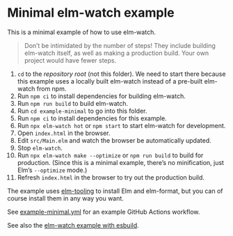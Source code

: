 # Minimal elm-watch example

This is a minimal example of how to use elm-watch.

> Don’t be intimidated by the number of steps! They include building elm-watch itself, as well as making a production build. Your own project would have fewer steps.

1. `cd` to the _repository root_ (not this folder). We need to start there because this example uses a locally built elm-watch instead of a pre-built elm-watch from npm.
2. Run `npm ci` to install dependencies for building elm-watch.
3. Run `npm run build` to build elm-watch.
4. Run `cd example-minimal` to go into this folder.
5. Run `npm ci` to install dependencies for this example.
6. Run `npx elm-watch hot` or `npm start` to start elm-watch for development.
7. Open `index.html` in the browser.
8. Edit `src/Main.elm` and watch the browser be automatically updated.
9. Stop `elm-watch`.
10. Run `npx elm-watch make --optimize` or `npm run build` to build for production. (Since this is a minimal example, there’s no minification, just Elm’s `--optimize` mode.)
11. Refresh `index.html` in the browser to try out the production build.

The example uses [elm-tooling] to install Elm and elm-format, but you can of course install them in any way you want.

See [example-minimal.yml] for an example GitHub Actions workflow.

See also the [elm-watch example with esbuild][example].

[elm-tooling]: https://elm-tooling.github.io/elm-tooling-cli
[example-minimal.yml]: https://github.com/lydell/elm-watch/blob/main/.github/workflows/example-minimal.yml
[example]: https://github.com/lydell/elm-watch/tree/main/example
